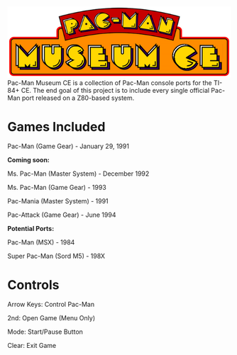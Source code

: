 ![](https://github.com/grubbyplaya/Pac-Man-Museum-CE/blob/main/pacbanner.png?raw=true)
Pac-Man Museum CE is a collection of Pac-Man console ports for the TI-84+ CE. The end goal of this project is to include every single official Pac-Man port released on a Z80-based system.

# Games Included

Pac-Man (Game Gear) - January 29, 1991

**Coming soon:**

Ms. Pac-Man (Master System) - December 1992

Ms. Pac-Man (Game Gear) - 1993

Pac-Mania (Master System) - 1991

Pac-Attack (Game Gear) - June 1994

**Potential Ports:**

Pac-Man (MSX) - 1984

Super Pac-Man (Sord M5) - 198X

# Controls

Arrow Keys: Control Pac-Man

2nd: Open Game (Menu Only)

Mode: Start/Pause Button

Clear: Exit Game
